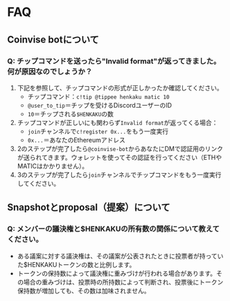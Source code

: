 # FAQ

## Coinvise botについて

### Q: チップコマンドを送ったら"Invalid format"が返ってきました。何が原因なのでしょうか？

1. 下記を参照して、チップコマンドの形式が正しかったか確認してください。
   - チップコマンド：`c!tip @tippee henkaku matic 10`
   - `@user_to_tip`＝チップを受けるDiscordユーザーのID
   - `10`＝チップされる`$HENKAKU`の数
2. チップコマンドが正しいにも関わらず`Invalid format`が返ってくる場合：
    -  `join`チャンネルで`c!register 0x...`をもう一度実行
    - `0x...`＝あなたのEthereumアドレス
3. 2のステップが完了したら`@coinvise-bot`からあなたにDMで認証用のリンクが送られてきます。ウォレットを使ってその認証を行ってください（ETHやMATICはかかりません）。
4. 3のステップが完了したら`join`チャンネルでチップコマンドをもう一度実行してください。

## Snapshotとproposal（提案）について

### Q: メンバーの議決権と$HENKAKUの所有数の関係について教えてください。
- ある議案に対する議決権は、その議案が公表されたときに投票者が持っていた$HENKAKUトークンの数と比例します。
- トークンの保持数によって議決権に重みづけが行われる場合があります。その場合の重みづけは、投票時の所持数によって判断され、投票後にトークン保持数が増加しても、その数は加味されません。


